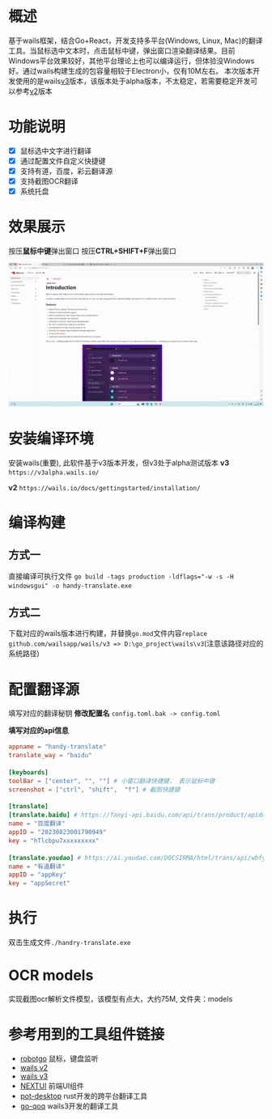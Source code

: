 # 概述
基于wails框架，结合Go+React，开发支持多平台(Windows, Linux, Mac)的翻译工具。当鼠标选中文本时，点击鼠标中键，弹出窗口渲染翻译结果。目前Windows平台效果较好，其他平台理论上也可以编译运行，但体验没Windows好。通过wails构建生成的包容量相较于Electron小，仅有10M左右。 本次版本开发使用的是wails[v3](https://v3alpha.wails.io/)版本，该版本处于alpha版本，不太稳定，若需要稳定开发可以参考[v2](https://wails.io/)版本

# 功能说明
- [X] 鼠标选中文字进行翻译
- [X] 通过配置文件自定义快捷键
- [X] 支持有道，百度，彩云翻译源
- [X] 支持截图OCR翻译
- [X] 系统托盘
  
# 效果展示
按压**鼠标中键**弹出窗口
按压**CTRL+SHIFT+F**弹出窗口

![示例视频](https://raw.githubusercontent.com/byzze/oss/main/handly-translate/effect.gif)

# 安装编译环境
安装wails(重要), 此软件基于v3版本开发，但v3处于alpha测试版本
**v3**
`https://v3alpha.wails.io/`

**v2**
`https://wails.io/docs/gettingstarted/installation/`


# 编译构建

## 方式一
直接编译可执行文件
`go build -tags production -ldflags="-w -s -H windowsgui" -o handy-translate.exe` 

## 方式二
下载对应的wails版本进行构建，并替换`go.mod`文件内容`replace github.com/wailsapp/wails/v3 => D:\go_project\wails\v3`(注意该路径对应的系统路径)

# 配置翻译源
填写对应的翻译秘钥
**修改配置名**
`config.toml.bak -> config.toml`

**填写对应的api信息**
```toml
appname = "handy-translate"
translate_way = "baidu"

[keyboards] 
toolBar = ["center", "", ""] # 小窗口翻译快捷键， 表示鼠标中键
screenshot = ["ctrl", "shift",  "f"] # 截图快捷键

[translate]
[translate.baidu] # https://fanyi-api.baidu.com/api/trans/product/apidoc
name = "百度翻译"
appID = "20230823001790949"
key = "hTlcbpu7xxxxxxxxx"

[translate.youdao] # https://ai.youdao.com/DOCSIRMA/html/trans/api/wbfy/index.html
name = "有道翻译"
appID = "appKey"
key = "appSecret"
```
# 执行
双击生成文件`./handry-translate.exe`

# OCR models
实现截图ocr解析文件模型，该模型有点大，大约75M, 文件夹：models

# 参考用到的工具组件链接
- [robotgo](https://github.com/go-vgo/robotgo) 鼠标，键盘监听
- [wails v2](https://wails.io)
- [wails v3](https://v3alpha.wails.io/)
- [NEXTUI](https://nextui.org/) 前端UI组件
- [pot-desktop](https://github.com/pot-app/pot-desktop) rust开发的跨平台翻译工具
- [go-qoq](https://github.com/duolabmeng6/go-qoq) wails3开发的翻译工具